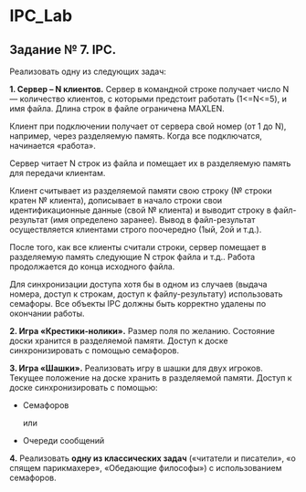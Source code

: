 # IPC_Lab

## Задание № 7. IPC.

Реализовать одну из следующих задач:

**1. Сервер – N клиентов.**
Сервер в командной строке получает число N — количество клиентов, с которыми предстоит
работать (1<=N<=5), и имя файла. Длина строк в файле ограничена MAXLEN.

Клиент при подключении получает от сервера свой номер (от 1 до N), например, через разделяемую
память. Когда все подключатся, начинается «работа».

Сервер читает N строк из файла и помещает их в разделяемую память для передачи клиентам.

Клиент считывает из разделяемой памяти свою строку (№ строки кратен № клиента), дописывает в
начало строки свои идентификационные данные (свой № клиента) и выводит строку в файл-
результат (имя определено заранее).
Вывод в файл-результат осуществляется клиентами строго поочередно (1ый, 2ой и т.д.).

После того, как все клиенты считали строки, сервер помещает в разделяемую память следующие N
строк файла и т.д.. Работа продолжается до конца исходного файла.

Для синхронизации доступа хотя бы в одном из случаев (выдача номера, доступ к строкам, доступ к
файлу-результату) использовать семафоры.
Все объекты IPC должны быть корректно удалены по окончании работы.

**2. Игра «Крестики-нолики».**
Размер поля по желанию.
Состояние доски хранится в разделяемой памяти.
Доступ к доске синхронизировать с помощью cемафоров.

**3. Игра «Шашки».**
Реализовать игру в шашки для двух игроков. Текущее положение на доске хранить в
разделяемой памяти.
Доступ к доске синхронизировать с помощью:
* Семафоров
  
  или
* Очереди сообщений
  
**4.** Реализовать **одну из классических задач** («читатели и писатели», «о спящем
парикмахере», «Обедающие философы») с использованием семафоров.
